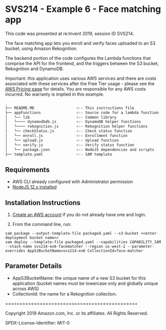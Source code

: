 # SVS214 - Example 6 - Face matching app

This code was presented at re:Invent 2019, session ID SVS214.

The face matching app  lets you enroll and verify faces uploaded to an S3 bucket, using Amazon Rekognition.

The backend portion of the code configures the Lambda functions that comprise the API for the frontend, and the triggers between the S3 bucket, Rekognition and DynamoDB. 

Important: this application uses various AWS services and there are costs associated with these services after the Free Tier usage - please see the [AWS Pricing page](https://aws.amazon.com/pricing/) for details. You are responsible for any AWS costs incurred. No warranty is implied in this example.

```bash
.
├── README.MD                   <-- This instructions file
├── appFunctions                <-- Source code for a lambda function
│   └── lib                     <-- Common library
│   └──── dynamodbdb.js         <-- DynamoDB helper functions
│   └──── rekognition.js        <-- Rekognition helper functions
│   └── checkStatus.js          <-- Check status function
│   └── enroll.js               <-- Enrollment function
│   └── upload.js               <-- Upload function
│   └── verify.js               <-- Verify status function
│   └── package.json            <-- NodeJS dependencies and scripts
├── template.yaml               <-- SAM template
```

## Requirements

* AWS CLI already configured with Administrator permission
* [NodeJS 12.x installed](https://nodejs.org/en/download/)

## Installation Instructions

1. [Create an AWS account](https://portal.aws.amazon.com/gp/aws/developer/registration/index.html) if you do not already have one and login.

1. From the command line, run:
```
sam package --output-template-file packaged.yaml --s3-bucket <<enter deployment bucket name>>
sam deploy --template-file packaged.yaml --capabilities CAPABILITY_IAM --stack-name svs214-ex6-facematcher --region us-west-2 --parameter-overrides AppS3BucketName=svs214-ex6 CollectionId=face-matcher
```

## Parameter Details

* AppS3BucketName: the unique name of a new S3 bucket for this application (bucket names must be lowercase only and globally unique across AWS)
* CollectionId: the name for a Rekognition collection.

==============================================

Copyright 2019 Amazon.com, Inc. or its affiliates. All Rights Reserved.

SPDX-License-Identifier: MIT-0